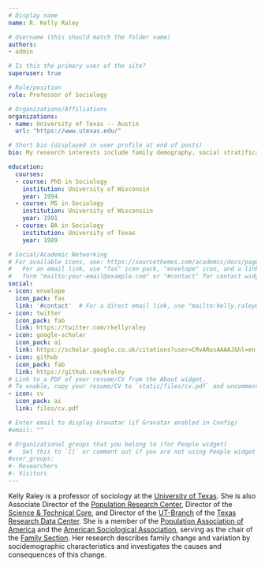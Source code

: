 ```yaml
---
# Display name
name: R. Kelly Raley

# Username (this should match the folder name)
authors:
- admin

# Is this the primary user of the site?
superuser: true

# Role/position
role: Professor of Sociology

# Organizations/Affiliations
organizations:
- name: University of Texas -- Austin
  url: "https://www.utexas.edu/"

# Short bio (displayed in user profile at end of posts)
bio: My research interests include family demography, social stratification, race/ethnicity.

education:
  courses:
  - course: PhD in Sociology
    institution: University of Wisconsin
    year: 1994
  - course: MS in Sociology
    institution: University of Wisconsiin
    year: 1991
  - course: BA in Sociology
    institution: University of Texas
    year: 1989

# Social/Academic Networking
# For available icons, see: https://sourcethemes.com/academic/docs/page-builder/#icons
#   For an email link, use "fas" icon pack, "envelope" icon, and a link in the
#   form "mailto:your-email@example.com" or "#contact" for contact widget.
social:
- icon: envelope
  icon_pack: fas
  link: '#contact'  # For a direct email link, use "mailto:kelly.raley@austin.utexas.edu".
- icon: twitter
  icon_pack: fab
  link: https://twitter.com/rkellyraley
- icon: google-scholar
  icon_pack: ai
  link: https://scholar.google.co.uk/citations?user=CRvARosAAAAJ&hl=en
- icon: github
  icon_pack: fab
  link: https://github.com/kraley
# Link to a PDF of your resume/CV from the About widget.
# To enable, copy your resume/CV to `static/files/cv.pdf` and uncomment the lines below.
- icon: cv
  icon_pack: ai
  link: files/cv.pdf

# Enter email to display Gravatar (if Gravatar enabled in Config)
#email: ""

# Organizational groups that you belong to (for People widget)
#   Set this to `[]` or comment out if you are not using People widget.
#user_groups:
#- Researchers
#- Visitors
---
```


Kelly Raley is a professor of sociology at the [University of Texas](https://www.utexas.edu). She is also Associate Director of the [Population Research Center](https://liberalarts.utexas.edu/prc/), Director of the [Science & Technical Core](https://liberalarts.utexas.edu/prc/_scientific-and-technical/overview.php), and Director of the [UT-Branch](https://www.census.gov/about/adrm/fsrdc/locations/ut-austin.html) of the [Texas Research Data Center](https://txrdc.tamu.edu/consortium/). She is a member of the [Population Association of America](http://www.populationassociation.org/) and the [American Sociological Association](http://www.asanet.org/), serving as the chair of the [Family Section](http://www.asafamilysection.com/). Her research describes family change and variation by socidemographic characteristics and investigates the causes and consequences of this change.
